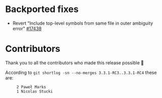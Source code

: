 # Backported fixes

- Revert "Include top-level symbols from same file in outer ambiguity error" [#17438](https://github.com/lampepfl/dotty/pull/17438)

# Contributors

Thank you to all the contributors who made this release possible 🎉

According to `git shortlog -sn --no-merges 3.3.1-RC3..3.3.1-RC4` these are:

```
     2 Paweł Marks
     1 Nicolas Stucki

```
